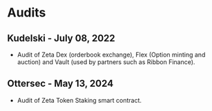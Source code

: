 # Audits

## Kudelski - July 08, 2022
- Audit of Zeta Dex (orderbook exchange), Flex (Option minting and auction) and Vault (used by partners such as Ribbon Finance).

## Ottersec - May 13, 2024
- Audit of Zeta Token Staking smart contract.
